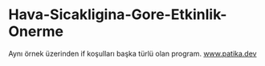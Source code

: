 # Hava-Sicakligina-Gore-Etkinlik-Onerme
Aynı örnek üzerinden if koşulları başka türlü olan program.
www.patika.dev 
